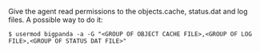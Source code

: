 Give the agent read permissions to the objects.cache, status.dat and log files. A possible way to do it:

    $ usermod bigpanda -a -G "<GROUP OF OBJECT CACHE FILE>,<GROUP OF LOG FILE>,<GROUP OF STATUS DAT FILE>"

